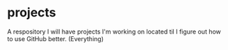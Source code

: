 # projects
A respository I will have projects I'm working on located til I figure out how to use GitHub better. (Everything)
